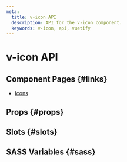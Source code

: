 ```yaml
---
meta:
  title: v-icon API
  description: API for the v-icon component.
  keywords: v-icon, api, vuetify
---
```


# v-icon API

<entry-ad />

## Component Pages {#links}

- [Icons](components/icons)

## Props {#props}

<api-section name="v-icon" section="props" />

## Slots {#slots}

<api-section name="v-icon" section="slots" />

## SASS Variables {#sass}

<api-section name="v-icon" section="sass" />

<backmatter />
